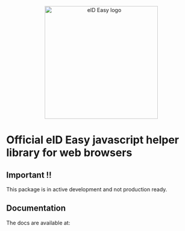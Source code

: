 <p align="center"><a href="https://eideasy.com/" target="_blank" rel="noopener noreferrer"><img width="300" src="https://eideasy.com/wp-content/uploads/2020/11/eid-easy-logo-1.png" alt="eID Easy logo"></a></p>

# Official eID Easy javascript helper library for web browsers

## Important !!
This package is in active development and not production ready.

## Documentation
The docs are available at:
